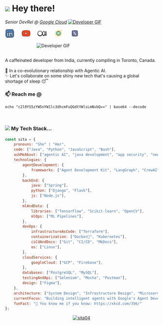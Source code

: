 <h1><img src="https://emojis.slackmojis.com/emojis/images/1531849430/4246/blob-sunglasses.gif?1531849430" width="30"/> Hey there!</h1>
<p><i>Senior DevRel @ <a href="https://cloud.google.com"> Google Cloud</a></i>  <a href="https://media0.giphy.com/media/v1.Y2lkPTc5MGI3NjExOGdyN2k3dHFudzc4NWl2NTY4NWwweHN5dmE4eHN5bjZid3lneDBpOCZlcD12MV9pbnRlcm5hbF9naWZfYnlfaWQmY3Q9Zw/RbDKaczqWovIugyJmW/giphy.gif">
    <img src="https://media0.giphy.com/media/v1.Y2lkPTc5MGI3NjExOGdyN2k3dHFudzc4NWl2NTY4NWwweHN5dmE4eHN5bjZid3lneDBpOCZlcD12MV9pbnRlcm5hbF9naWZfYnlfaWQmY3Q9Zw/RbDKaczqWovIugyJmW/giphy.gif" alt="Developer GIF" width="30" /></a>
</p>

<p align="left">
<a href="https://www.linkedin.com/in/sitalakshmi04/" target="_blank"><img height="30" src="https://github.com/Sita04/Sita04/blob/main/static/img/icons8-linkedin-48.png?raw=true"></a>&nbsp;&nbsp;&nbsp;&nbsp;&nbsp;
<a href="https://www.youtube.com/playlist?list=PLOU2XLYxmsIIAPgM8FmtEcFTXLLzmh4DK" target="_blank"><img height="30" src="https://github.com/Sita04/Sita04/blob/main/static/img/icons8-youtube-48.png?raw=true"></a>&nbsp;&nbsp;&nbsp;&nbsp;&nbsp;
<a href="https://medium.com/@sita1996" target="_blank"><img height="30" src="https://github.com/Sita04/Sita04/blob/main/static/img/icons8-medium-48%20(1).png?raw=true"></a>&nbsp;&nbsp;&nbsp;&nbsp;&nbsp;
<a href="https://open.spotify.com/user/g11urlibl9w5ueipa9ps7rgkd?si=02dc7fc200f0403e" target="_blank"><img height="30" src="https://github.com/Sita04/Sita04/blob/main/static/img/icons8-spotify-50.png?raw=true"></a>&nbsp;&nbsp;&nbsp;&nbsp;&nbsp;
<a href="https://x.com/sitalakshmi_s" target="_blank"><img height="30" src="https://github.com/Sita04/Sita04/blob/main/static/img/icons8-x-48%20(1).png?raw=true"></a>&nbsp;&nbsp;&nbsp;&nbsp;&nbsp;
</p>

<img align="right" src="https://media1.giphy.com/media/v1.Y2lkPTc5MGI3NjExM3Rscm56eXNyd3kxbmJmZDNmbTMzZGNndjhmbWUxbmx2Z3ZmZnpwayZlcD12MV9pbnRlcm5hbF9naWZfYnlfaWQmY3Q9Zw/L1R1tvI9svkIWwpVYr/giphy.gif" alt="Developer GIF" width="400" />

<br>
<br>
<p>
A caffeinated developer from India, currently compiling in Toronto, Canada. <br><br>🌱 In a co-evolutionary relationship with Agentic AI. <br>✨ Let's collaborate on some shiny new tech that's causing a global shortage of sleep 😴 

<h3> 📫 Reach me @ </h3> <code>echo "c2l0YS5zYW5nYW1lc3dhcmFuQGdtYWlsLmNvbQ==" | base64 --decode</code>
</p>
<br clear="all" /> 

### <img src="https://media3.giphy.com/media/v1.Y2lkPTc5MGI3NjExaHUxb2VjZjh3MXh0OGtrdGlsbDI4OTNicTNkOTFqZ3U2b2llOWY0ZSZlcD12MV9pbnRlcm5hbF9naWZfYnlfaWQmY3Q9Zw/3hLW6IdSX4CMW8RrBn/giphy.gif" width="50"> My Tech Stack...

```javascript
const sita = {
    pronouns: "She" | "Her",
    code: ["Java", "Python", "JavaScript", "Bash"],
    askMeAbout: ["agentic AI", "java development", "app security", "new tech"],
    technologies: {
        agentDevelopment: {
            frameworks: ["Agent Development Kit", "LangGraph", "CrewAI"],
        },
        backEnd: {
            java: ["Spring"],
            python: ["Django", "Flask"],
            js: ["Node.js"],
        },
        mlAndData: {
            libraries: ["TensorFlow", "Scikit-learn", "OpenCV"],
            mlOps: ["ML Pipelines"],
        },
        devOps: {
            infrastructureAsCode: ["Terraform"],
            containerization: ["Docker🐳", "Kubernetes"],
            ciCdAndDocs: ["Git", "CI/CD", "MkDocs"],
            os: ["Linux"],
        },
        cloudServices: {
            googleCloud: ["GCP", "Firebase"],
        },
        databases: ["PostgreSQL", "MySQL"],
        testingAndApi: ["Selenium", "Mocha", "Postman"],
        design: ["Figma"],
    },
    architecture: ["System Design", "Infrastructure Design", "Microservices", "Serverless", "Monolithic", "Relational & NoSQL Databases"],
    currentFocus: "Building intelligent agents with Google's Agent Development Kit",
    funFact: "🤭 You know me if you know: https://xkcd.com/356/"
};
```

<p align="center"> <a href="https://github.com/ryo-ma/github-profile-trophy"><img src="https://github-profile-trophy.vercel.app/?username=sita04" alt="sita04" /></a> </p>

<!--START_SECTION:waka-->
<!--END_SECTION:waka-->
